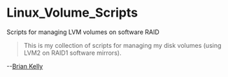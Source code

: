 # Linux_Volume_Scripts
<!--- Project=Linux-Volume-Scripts --->
<!--- MajorVersion=0 --->
<!--- MinorVersion=1 --->
<!--- PackageVersion=1 --->
<!--- MaintainerName="Brian Kelly" --->
<!--- MaintainerEmail=Github@Brian.Kelly.name --->
<!--- Depends="perl (>= 5.18.2), mdadm (>= 3.2.5), lvm2 (>= 2.02.98)" --->
<!--- Description="Scripts to help manage LVM on software RAID(1)" --->

Scripts for managing LVM volumes on software RAID

> This is my collection of scripts for managing my disk volumes (using
> LVM2 on RAID1 software mirrors).

--[Brian Kelly](https://github.com/hiwaybk)
